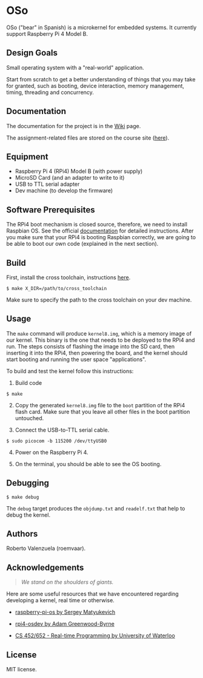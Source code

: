 # OSo

OSo ("bear" in Spanish) is a microkernel for embedded systems. It currently
support Raspberry Pi 4 Model B.

<!--
This repository holds source code and documentation related to the CS 652
(Real-time Programming) kernel with some modifications, as designed and developed
by Roberto Valenzuela (roemvaar).


## Description
Let people know what your project can do specifically. Provide context and add a link to any reference visitors might be unfamiliar with. A list of Features or a Background subsection can also be added here. If there are alternatives to your project, this is a good place to list differentiating factors.

## Badges
On some READMEs, you may see small images that convey metadata, such as whether or not all the tests are passing for the project. You can use Shields to add some to your README. Many services also have instructions for adding a badge.

## Visuals
Depending on what you are making, it can be a good idea to include screenshots or even a video (you'll frequently see GIFs rather than actual videos). Tools like ttygif can help, but check out Asciinema for a more sophisticated method.

## Installation
Within a particular ecosystem, there may be a common way of installing things, such as using Yarn, NuGet, or Homebrew. However, consider the possibility that whoever is reading your README is a novice and would like more guidance. Listing specific steps helps remove ambiguity and gets people to using your project as quickly as possible. If it only runs in a specific context like a particular programming language version or operating system or has dependencies that have to be installed manually, also add a Requirements subsection.

-->

## Design Goals

Small operating system with a "real-world" application.

Start from scratch to get a better understanding of things that you may
take for granted, such as booting, device interaction, memory management,
timing, threading and concurrency.


## Documentation

The documentation for the project is in the [Wiki](https://github.com/roemvaar/oso/wiki) page. 

The assignment-related files are stored on the course site ([here](https://student.cs.uwaterloo.ca/~cs452/F23/)).


## Equipment

* Raspberry Pi 4 (RPi4) Model B (with power supply)
* MicroSD Card (and an adapter to write to it)
* USB to TTL serial adapter
* Dev machine (to develop the firmware)


## Software Prerequisites

The RPi4 boot mechanism is closed source, therefore, we need to install
Raspbian OS. See the official [documentation](https://www.raspberrypi.com/software/)
for detailed instructions. After you make sure that your RPi4 is booting
Raspbian correctly, we are going to be able to boot our own code (explained
in the next section).


## Build

First, install the cross toolchain, instructions [here](https://github.com/roemvaar/oso/wiki#toolchain).

```
$ make X_DIR=/path/to/cross_toolchain
```

Make sure to specify the path to the cross toolchain on your dev machine.


## Usage

<!-- We follow the [Google style guidelines](https://google.github.io/styleguide/cppguide.html). -->

The `make` command will produce `kernel8.img`, which is a memory image of our kernel. This binary is the
one that needs to be deployed to the RPi4 and run. The steps consists of flashing the image into the SD
card, then inserting it into the RPi4, then powering the board, and the kernel should start booting and
running the user space "applications".

To build and test the kernel follow this instructions:

1. Build code

```
$ make
```

2. Copy the generated `kernel8.img` file to the `boot` partition of the RPi4 flash card.
Make sure that you leave all other files in the boot partition untouched.

3. Connect the USB-to-TTL serial cable.

```
$ sudo picocom -b 115200 /dev/ttyUSB0
```

4. Power on the Raspberry Pi 4.

5. On the terminal, you should be able to see the OS booting.

## Debugging

```
$ make debug
```

The `debug` target produces the `objdump.txt` and `readelf.txt` that help to debug the kernel.

<!-- See the course web page for detailed instructions on how to [build and deploy instructions](https://student.cs.uwaterloo.ca/~cs452/F23/). -->

<!-- ## Usage
Use examples liberally, and show the expected output if you can. It's helpful to have inline the smallest example of usage that you can demonstrate, while providing links to more sophisticated examples if they are too long to reasonably include in the README.


## Support
Tell people where they can go to for help. It can be any combination of an issue tracker, a chat room, an email address, etc. -->


## Authors

Roberto Valenzuela (roemvaar).


## Acknowledgements

> _We stand on the shoulders of giants._

Here are some useful resources that we have encountered regarding developing a kernel, real time or otherwise.

* [raspberry-pi-os by Sergey Matyukevich](https://s-matyukevich.github.io/raspberry-pi-os/docs/lesson01/rpi-os.html)

* [rpi4-osdev by Adam Greenwood-Byrne](https://www.rpi4os.com/)

* [CS 452/652 - Real-time Programming by University of Waterloo](https://student.cs.uwaterloo.ca/~cs452/F23/)

<!-- - FreeRTOS-Kernel on Github: [Link](https://github.com/FreeRTOS/FreeRTOS-Kernel)
- Linux Kernel Development, Robert Love (3rd ed.) (doi:10.5555/1855096)
- Operating Systems: Three Easy Pieces: [Link](https://pages.cs.wisc.edu/~remzi/OSTEP/)
- AArch64 Instruction quickstart: [Link](https://wiki.cdot.senecacollege.ca/wiki/AArch64_Register_and_Instruction_Quick_Start) -->
 

## License

MIT license.

